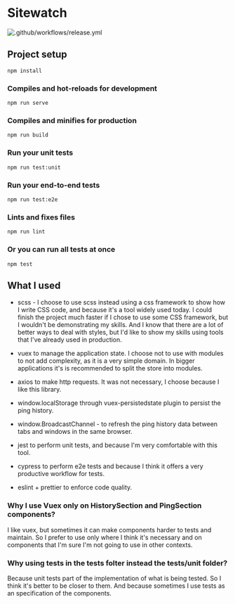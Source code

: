 # Sitewatch

![.github/workflows/release.yml](https://github.com/maxmaccari/sitewatch/workflows/.github/workflows/release.yml/badge.svg)

## Project setup

```
npm install
```

### Compiles and hot-reloads for development

```
npm run serve
```

### Compiles and minifies for production

```
npm run build
```

### Run your unit tests

```
npm run test:unit
```

### Run your end-to-end tests

```
npm run test:e2e
```

### Lints and fixes files

```
npm run lint
```

### Or you can run all tests at once

```
npm test
```

## What I used

  * scss - I choose to use scss instead using a css framework to show how I write CSS code, and because
  it's a tool widely used today. I could finish the project much faster if I chose to use some CSS framework, 
  but I wouldn't be demonstrating my skills. And I know that there are a lot of better ways to deal with styles,
  but I'd like to show my skills using tools that I've already used in production.

  * vuex to manage the application state. I choose not to use with modules to not add complexity, as it
  is a very simple domain. In bigger applications it's is recommended to split the store into modules.

  * axios to make http requests. It was not necessary, I choose because I like this library.

  * window.localStorage through vuex-persistedstate plugin to persist the ping history.
  
  * window.BroadcastChannel - to refresh the ping history data between  tabs and windows in the same browser. 

  * jest to perform unit tests, and because I'm very comfortable  with this tool.

  * cypress to perform e2e tests and because I think it offers a very productive workflow for tests.

  * eslint + prettier to enforce code quality.

### Why I use Vuex only on HistorySection and PingSection components?

I like vuex, but sometimes it can make components harder to tests and maintain. So I prefer
to use only where I think it's necessary and on components that I'm sure I'm not going to use in
other contexts.


### Why using tests in the __tests__ folter instead the tests/unit folder?

Because unit tests part of the implementation of what is being tested. So I think it's better
to be closer to them. And because sometimes I use tests as an specification of the components.